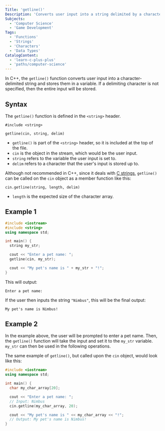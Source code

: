 ```yaml
---
Title: 'getline()'
Description: 'Converts user input into a string delimited by a character, if specified, and then stores it into a variable.'
Subjects:
  - 'Computer Science'
  - 'Game Development'
Tags:
  - 'Functions'
  - 'Strings'
  - 'Characters'
  - 'Data Types'
CatalogContent:
  - 'learn-c-plus-plus'
  - 'paths/computer-science'
---
```


In C++, the `getline()` function converts user input into a character-delimited string and stores them in a variable. If a delimiting character is not specified, then the entire input will be stored.

## Syntax

The `getline()` function is defined in the `<string>` header.

```pseudo
#include <string>

getline(cin, string, delim)
```

- `getline()` is part of the `<string>` header, so it is included at the top of the file.
- `cin` is the object in the stream, which would be the user input.
- `string` refers to the variable the user input is set to.
- `delim` refers to a character that the user's input is stored up to.

Although not recommended in C++, since it deals with [C strings](https://www.codecademy.com/resources/docs/c/strings), `getline()` can be called on the `cin` object as a member function like this:

```pseudo
cin.getline(string, length, delim)
```

- `length` is the expected size of the character array.

## Example 1

```cpp
#include <iostream>
#include <string>
using namespace std;

int main() {
  string my_str;

  cout << "Enter a pet name: ";
  getline(cin, my_str);

  cout << "My pet's name is " + my_str + "!";
}
```

This will output:

```shell
Enter a pet name:
```

If the user then inputs the string `"Nimbus"`, this will be the final output:

```shell
My pet's name is Nimbus!
```

## Example 2

In the example above, the user will be prompted to enter a pet name. Then, the `getline()` function will take the input and set it to the `my_str` variable. `my_str` can then be used in the following operations.

The same example of `getline()`, but called upon the `cin` object, would look like this:

```cpp
#include <iostream>
using namespace std;

int main() {
  char my_char_array[20];

  cout << "Enter a pet name: ";
  // Input: Nimbus
  cin.getline(my_char_array, 20);

  cout << "My pet's name is " << my_char_array << "!";
  // Output: My pet's name is Nimbus!
}
```
